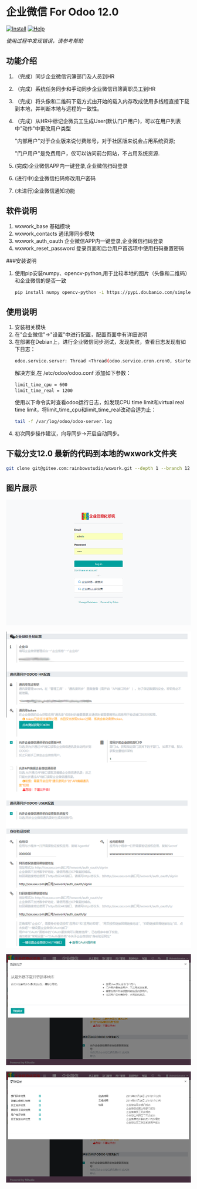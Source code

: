 # 企业微信 For Odoo 12.0
[![Install](http://img.shields.io/badge/12.0-安装-875A7B.svg?style=flat&colorA=8F8F8F)](doc/install/index.md)
[![Help](http://img.shields.io/badge/12.0-帮助-875A7B.svg?style=flat&colorA=8F8F8F)](doc/help/index.md)

_使用过程中发现错误，请参考帮助_

## 功能介绍

1. （完成）同步企业微信讯簿部门及人员到HR
2. （完成）系统任务同步和手动同步企业微信讯簿离职员工到HR
3. （完成）将头像和二维码下载方式由开始的载入内存改成使用多线程直接下载到本地，并判断本地与远程的一致性。
4. （完成）从HR中标记企微员工生成User(默认门户用户)，可以在用户列表中"动作"中更改用户类型

    "内部用户"对于企业版来说付费账号，对于社区版来说会占用系统资源;
    
    "门户用户"是免费用户，仅可以访问前台网站，不占用系统资源.

5. (完成)企业微信APP内一键登录,企业微信扫码登录
6. (进行中)企业微信扫码修改用户密码
7. (未进行)企业微信通知功能

## 软件说明
1. wxwork_base  基础模块
2. wxwork_contacts  通讯簿同步模块
3. wxwork_auth_oauth 企业微信APP内一键登录,企业微信扫码登录
4. wxwork_reset_password 登录页面和后台用户首选项中使用扫码重置密码

###安装说明

1. 使用pip安装numpy、opencv-python,用于比较本地的图片（头像和二维码）和企业微信的是否一致
    ```bash
    pip install numpy opencv-python -i https://pypi.doubanio.com/simple
    ```

## 使用说明

1. 安装相关模块
2. 在"企业微信"→"设置"中进行配置，配置页面中有详细说明
3. 在部署在Debian上，进行企业微信同步测试，发现失败，查看日志发现有如下日志：
    ```bash
    odoo.service.server: Thread <Thread(odoo.service.cron.cron0, started daemon 140477819664128)> virtual real time limit (120/120s) reached.
    ```
   解决方案,在 /etc/odoo/odoo.conf 添加如下参数：
   ```editorconfig
   limit_time_cpu = 600
   limit_time_real = 1200 
   ``` 
   使用以下命令实时查看odoo运行日志，如发现CPU time limit和virtual real time limit，将limit_time_cpu和limit_time_real改动合适为止：
   ```bash
   tail -f /var/log/odoo/odoo-server.log 
    ```
4. 初次同步操作建议，向导同步→开启自动同步。

## 下载分支12.0 最新的代码到本地的wxwork文件夹

```bash
git clone git@gitee.com:rainbowstudio/wxwork.git --depth 1 --branch 12.0 --single-branch wxwork 
```

## 图片展示

![登录](img/登录页面.png)

![配置](img/配置.png)

![数据同步](img/数据同步.png)

![同步结果](img/同步结果.png)
